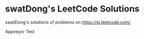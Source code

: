 # swatDong's LeetCode Solutions

swatDong's solutions of problems on https://oj.leetcode.com/

Appveyor Test
